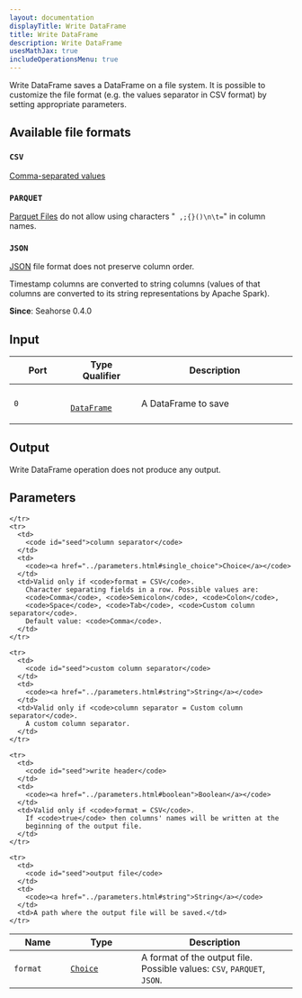 ```yaml
---
layout: documentation
displayTitle: Write DataFrame
title: Write DataFrame
description: Write DataFrame
usesMathJax: true
includeOperationsMenu: true
---
```


Write DataFrame saves a DataFrame on a file system.
It is possible to customize the file format (e.g. the values separator in CSV format)
by setting appropriate parameters.

## Available file formats

### `CSV`
<a target="_blank" href="https://en.wikipedia.org/wiki/Comma-separated_values">Comma-separated values</a>

### `PARQUET`
<a target="_blank" href="http://spark.apache.org/docs/latest/sql-programming-guide.html#parquet-files">Parquet Files</a>
do not allow using characters "` ,;{}()\n\t=`" in column names.

### `JSON`
<a target="_blank" href="https://en.wikipedia.org/wiki/JSON">JSON</a>
file format does not preserve column order.

Timestamp columns are converted to string columns
(values of that columns are converted to its string representations by Apache Spark).



**Since**: Seahorse 0.4.0

## Input

<table>
  <thead>
    <tr>
      <th style="width:20%">Port</th>
      <th style="width:25%">Type Qualifier</th>
      <th style="width:55%">Description</th>
    </tr>
  </thead>
  <tbody>
    <tr>
      <td>
        <code>0</code>
      </td>
      <td>
        <code>
        <a href="../classes/dataframe.html">DataFrame</a>
        </code>
      </td>
      <td>A DataFrame to save</td>
    </tr>
  </tbody>
</table>

## Output

Write DataFrame operation does not produce any output.

## Parameters

<table class="table">
  <thead>
    <tr>
      <th style="width:20%">Name</th>
      <th style="width:25%">Type</th>
      <th style="width:55%">Description</th>
    </tr>
  </thead>
  <tbody>
    <tr>
      <td>
        <code id="ratio">format</code>
      </td>
      <td>
        <code><a href="../parameters.html#single_choice">Choice</a></code>
      </td>
      <td>
        A format of the output file. Possible values:
        <code>CSV</code>, <code>PARQUET</code>, <code>JSON</code>.
      </td>

    </tr>
    <tr>
      <td>
        <code id="seed">column separator</code>
      </td>
      <td>
        <code><a href="../parameters.html#single_choice">Choice</a></code>
      </td>
      <td>Valid only if <code>format = CSV</code>.
        Character separating fields in a row. Possible values are:
        <code>Comma</code>, <code>Semicolon</code>, <code>Colon</code>,
        <code>Space</code>, <code>Tab</code>, <code>Custom column separator</code>.
        Default value: <code>Comma</code>.
      </td>
    </tr>

    <tr>
      <td>
        <code id="seed">custom column separator</code>
      </td>
      <td>
        <code><a href="../parameters.html#string">String</a></code>
      </td>
      <td>Valid only if <code>column separator = Custom column separator</code>.
        A custom column separator.
      </td>
    </tr>

    <tr>
      <td>
        <code id="seed">write header</code>
      </td>
      <td>
        <code><a href="../parameters.html#boolean">Boolean</a></code>
      </td>
      <td>Valid only if <code>format = CSV</code>.
        If <code>true</code> then columns' names will be written at the
        beginning of the output file.
      </td>
    </tr>

    <tr>
      <td>
        <code id="seed">output file</code>
      </td>
      <td>
        <code><a href="../parameters.html#string">String</a></code>
      </td>
      <td>A path where the output file will be saved.</td>
    </tr>
  </tbody>
</table>
